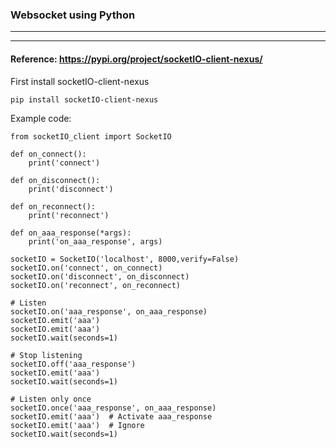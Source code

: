 ### Websocket using Python

-----

-----

#### Reference: https://pypi.org/project/socketIO-client-nexus/

First install socketIO-client-nexus
```
pip install socketIO-client-nexus

```

Example code:


```
from socketIO_client import SocketIO

def on_connect():
    print('connect')

def on_disconnect():
    print('disconnect')

def on_reconnect():
    print('reconnect')

def on_aaa_response(*args):
    print('on_aaa_response', args)

socketIO = SocketIO('localhost', 8000,verify=False)
socketIO.on('connect', on_connect)
socketIO.on('disconnect', on_disconnect)
socketIO.on('reconnect', on_reconnect)

# Listen
socketIO.on('aaa_response', on_aaa_response)
socketIO.emit('aaa')
socketIO.emit('aaa')
socketIO.wait(seconds=1)

# Stop listening
socketIO.off('aaa_response')
socketIO.emit('aaa')
socketIO.wait(seconds=1)

# Listen only once
socketIO.once('aaa_response', on_aaa_response)
socketIO.emit('aaa')  # Activate aaa_response
socketIO.emit('aaa')  # Ignore
socketIO.wait(seconds=1)

```